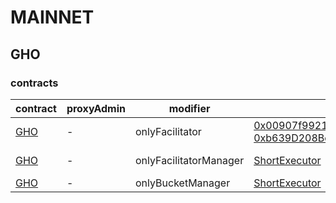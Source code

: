 # MAINNET 
## GHO 
### contracts
| contract |proxyAdmin |modifier |permission owner |functions |
|----------|----------|----------|----------|----------|
|  [GHO](https://etherscan.io/address/0x54586bE62E3c3580375aE3723C145253060Ca0C2) |  - |  onlyFacilitator |  [0x00907f9921424583e7ffBfEdf84F92B7B2Be4977](https://etherscan.io/address/0x00907f9921424583e7ffBfEdf84F92B7B2Be4977), [0xb639D208Bcf0589D54FaC24E655C79EC529762B8](https://etherscan.io/address/0xb639D208Bcf0589D54FaC24E655C79EC529762B8) |  mint, burn | |--------|--------|--------|--------|--------|
|  [GHO](https://etherscan.io/address/0x54586bE62E3c3580375aE3723C145253060Ca0C2) |  - |  onlyFacilitatorManager |  [ShortExecutor](https://etherscan.io/address/0xEE56e2B3D491590B5b31738cC34d5232F378a8D5) |  addFacilitator, removeFacilitator | |--------|--------|--------|--------|--------|
|  [GHO](https://etherscan.io/address/0x54586bE62E3c3580375aE3723C145253060Ca0C2) |  - |  onlyBucketManager |  [ShortExecutor](https://etherscan.io/address/0xEE56e2B3D491590B5b31738cC34d5232F378a8D5) |  setFacilitatorBucketCapacity | |--------|--------|--------|--------|--------|

